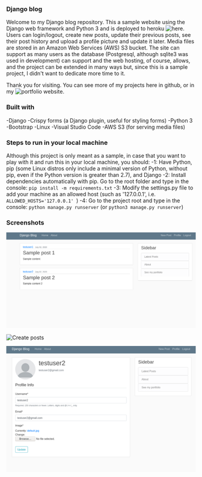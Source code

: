 ### Django blog
Welcome to my Django blog repository.
This a sample website using the Django web framework and Python 3 and is deployed to heroku ![here](https://my-awesome-django-app-sample.herokuapp.com/). Users can login/logout, create new posts, update their previous posts, see their post history and upload a profile picture and update it later. Media files are stored in an Amazon Web Services (AWS) S3 bucket. The site can support as many users as the database (Postgresql, although sqlite3 was used in development) can support and the web hosting, of course, allows, and the project can be extended in many ways but, since this is a sample project, I didn't want to dedicate more time to it.

Thank you for visiting. You can see more of my projects here in github, or in my ![portfolio website](https://alvarorf.github.io/cv).

### Built with
-Django
-Crispy forms (a Django plugin, useful for styling forms)
-Python 3
-Bootstrap
-Linux
-Visual Studio Code
-AWS S3 (for serving media files)

### Steps to run in your local machine
Although this project is only meant as a sample, in case that you want to play with it and run this in your local machine, you should:
-1: Have Python, pip (some Linux distros only include a minimal version of Python, without pip, even if the Python version is greater than 2.7), and Django
-2: Install dependencies automatically with pip. Go to the root folder and type in the console: ```pip install -m requirements.txt```
-3: Modify the settings.py file to add your machine as an allowed host (such as '127.0.0.1', i.e. ``` ALLOWED_HOSTS='127.0.0.1'  ```)
-4: Go to the project root and type in the console: ```python manage.py runserver``` (or ```python3 manage.py runserver```)

### Screenshots

![Homepage](./screenshots/homepage.png)


![Create posts](./screenshots/screenshot01.png)

![User's profile](./screenshots/profile.png)

